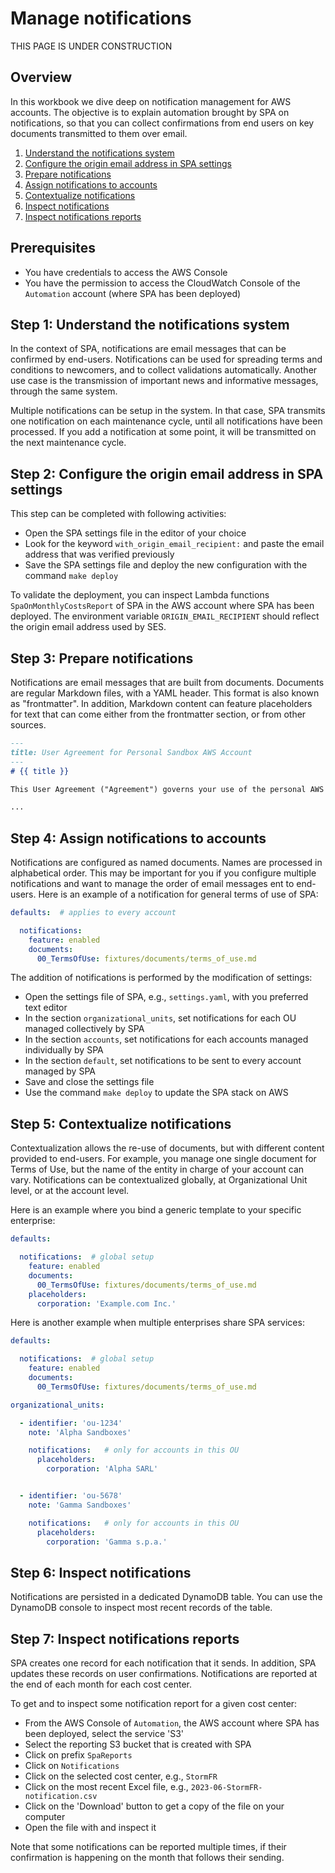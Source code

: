 # Manage notifications

THIS PAGE IS UNDER CONSTRUCTION

## Overview

In this workbook we dive deep on notification management for AWS accounts. The objective is to explain automation brought by SPA on notifications, so that you can collect confirmations from end users on key documents transmitted to them over email.

1. [Understand the notifications system](#step-1)
2. [Configure the origin email address in SPA settings](#step-2)
3. [Prepare notifications](#step-3)
4. [Assign notifications to accounts](#step-4)
5. [Contextualize notifications](#step-5)
6. [Inspect notifications](#step-6)
7. [Inspect notifications reports](#step-7)

## Prerequisites

- You have credentials to access the AWS Console
- You have the permission to access the CloudWatch Console of the `Automation` account (where SPA has been deployed)

## Step 1: Understand the notifications system <a id="step-1"></a>

In the context of SPA, notifications are email messages that can be confirmed by end-users. Notifications can be used for spreading terms and conditions to newcomers, and to collect validations automatically. Another use case is the transmission of important news and informative messages, through the same system.

Multiple notifications can be setup in the system. In that case, SPA transmits one notification on each maintenance cycle, until all notifications have been processed. If you add a notification at some point, it will be transmitted on the next maintenance cycle.

## Step 2: Configure the origin email address in SPA settings <a id="step-2"></a>

This step can be completed with following activities:

- Open the SPA settings file in the editor of your choice
- Look for the keyword `with_origin_email_recipient:` and paste the email address that was verified previously
- Save the SPA settings file and deploy the new configuration with the command `make deploy`

To validate the deployment, you can inspect Lambda functions `SpaOnMonthlyCostsReport` of SPA in the AWS account where SPA has been deployed. The environment variable `ORIGIN_EMAIL_RECIPIENT` should reflect the origin email address used by SES.

## Step 3: Prepare notifications <a id="step-3"></a>

Notifications are email messages that are built from documents. Documents are regular Markdown files, with a YAML header. This format is also known as "frontmatter". In addition, Markdown content can feature placeholders for text that can come either from the frontmatter section, or from other sources.

```markdown
---
title: User Agreement for Personal Sandbox AWS Account
---
# {{ title }}

This User Agreement ("Agreement") governs your use of the personal AWS sandbox account ("Account") provided to you by {{ corporation }}. By accessing or using this Sandbox Account, you agree to be bound by this Agreement.

...
```

## Step 4: Assign notifications to accounts <a id="step-4"></a>

Notifications are configured as named documents. Names are processed in alphabetical order. This may be important for you if you configure multiple notifications and want to manage the order of email messages ent to end-users. Here is an example of a notification for general terms of use of SPA:

```yaml
defaults:  # applies to every account

  notifications:
    feature: enabled
    documents:
      00_TermsOfUse: fixtures/documents/terms_of_use.md
```

The addition of notifications is performed by the modification of settings:

- Open the settings file of SPA, e.g., `settings.yaml`, with you preferred text editor
- In the section `organizational_units`, set notifications for each OU managed collectively by SPA
- In the section `accounts`, set notifications for each accounts managed individually by SPA
- In the section `default`, set notifications to be sent to every account managed by SPA
- Save and close the settings file
- Use the command `make deploy` to update the SPA stack on AWS

## Step 5: Contextualize notifications <a id="step-5"></a>

Contextualization allows the re-use of documents, but with different content provided to end-users. For example, you manage one single document for Terms of Use, but the name of the entity in charge of your account can vary. Notifications can be contextualized globally, at Organizational Unit level, or at the account level.

Here is an example where you bind a generic template to your specific enterprise:

```yaml
defaults:

  notifications:  # global setup
    feature: enabled
    documents:
      00_TermsOfUse: fixtures/documents/terms_of_use.md
    placeholders:
      corporation: 'Example.com Inc.'

```

Here is another example when multiple enterprises share SPA services:

```yaml
defaults:

  notifications:  # global setup
    feature: enabled
    documents:
      00_TermsOfUse: fixtures/documents/terms_of_use.md

organizational_units:

  - identifier: 'ou-1234'
    note: 'Alpha Sandboxes'

    notifications:   # only for accounts in this OU
      placeholders:
        corporation: 'Alpha SARL'


  - identifier: 'ou-5678'
    note: 'Gamma Sandboxes'

    notifications:   # only for accounts in this OU
      placeholders:
        corporation: 'Gamma s.p.a.'


```

## Step 6: Inspect notifications <a id="step-6"></a>

Notifications are persisted in a dedicated DynamoDB table. You can use the DynamoDB console to inspect most recent records of the table.

## Step 7: Inspect notifications reports <a id="step-7"></a>

SPA creates one record for each notification that it sends. In addition, SPA updates these records on user confirmations. Notifications are reported at the end of each month for each cost center.

To get and to inspect some notification report for a given cost center:

- From the AWS Console of `Automation`, the AWS account where SPA has been deployed, select the service 'S3'
- Select the reporting S3 bucket that is created with SPA
- Click on prefix `SpaReports`
- Click on `Notifications`
- Click on the selected cost center, e.g., `StormFR`
- Click on the most recent Excel file, e.g., `2023-06-StormFR-notification.csv`
- Click on the 'Download' button to get a copy of the file on your computer
- Open the file with and inspect it

Note that some notifications can be reported multiple times, if their confirmation is happening on the month that follows their sending.
